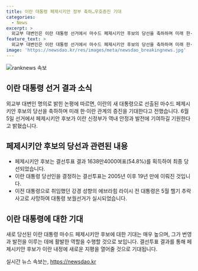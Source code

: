 ```yaml
---
title: 이란 대통령 페제시키안 정부 축하…우호증진 기대
categories:
  - News
excerpt: >
  외교부 대변인은 이란 대통령 선거에서 마수드 페제시키안 후보의 당선을 축하하며 미래 한·이란 우호관계 증진을 기대한다고 전했다. 페제시키안 후보는 온건 개혁파로써 과반 득표를 획득하여 총선에서 이란 대통령으로 당선된 것으로 밝혀졌으며, 이는 2005년 이후 19년만에 이란에서 새로운 대통령이 선출된 사건이다. 외교부는 새 정부가 지역 안정에 기여하고 발전을 이루는 길을 기원한다.
feature_text: >
  외교부 대변인은 이란 대통령 선거에서 마수드 페제시키안 후보의 당선을 축하하며 미래 한·이란 우호관계 증진을 기대한다고 전했다. 페제시키안 후보는 온건 개혁파로써 과반 득표를 획득하여 총선에서 이란 대통령으로 당선된 것으로 밝혀졌으며, 이는 2005년 이후 19년만에 이란에서 새로운 대통령이 선출된 사건이다. 외교부는 새 정부가 지역 안정에 기여하고 발전을 이루는 길을 기원한다.
image: 'https://newsdao.kr/res/images/meta/newsdao_breakingnews.jpg'
---
```


<p><img src="https://newsdao.kr/res/images/meta/newsdao_breakingnews.jpg" alt="ranknews 속보" /></p>

<h2 data-ke-size="size26">이란 대통령 선거 결과 소식</h2>

<p data-ke-size="size16">외교부 대변인 명의로 밝힌 논평에 따르면, 이란의 새 대통령으로 선출된 마수드 페제시키안 후보의 당선을 축하하며 미래 한·이란 관계의 증진을 기대한다고 전했습니다. 6월 5일 선거에서 페제시키안 후보가 이란 신정부가 역내 안정과 발전에 기여하길 기원한다고 밝혔습니다.</p>

<h2 data-ke-size="size26">페제시키안 후보의 당선과 관련된 내용</h2>

<ul>
<li>페제시키안 후보는 결선투표 결과 1638만4000여표(54.8%)를 획득하여 최종 당선되었습니다.</li>
<li>이란 대통령 당선인을 결정하는 결선투표는 2005년 이후 19년 만에 이뤄진 것입니다.</li>
<li>이전 대통령으로 취임했던 강경 성향의 에브라힘 라이시 전 대통령은 5월 헬기 추락 사고로 사망하여 대통령 보궐선거가 실시되었습니다.</li>
</ul>

<h2 data-ke-size="size26">이란 대통령에 대한 기대</h2>

<p data-ke-size="size16">새로 당선된 이란 대통령 마수드 페제시키안 후보에 대한 기대는 매우 높으며, 그가 번영과 발전을 이루는 데에 활발한 역할을 수행할 것으로 보입니다. 결선투표 결과를 통해 페제시키안 후보가 이란 내정에 새로운 지평을 열어줄 것으로 기대됩니다.</p>
실시간 뉴스 속보는, <a href="https://newsdao.kr" rel="dofollow">https://newsdao.kr</a>


